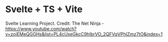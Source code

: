 # Svelte + TS + Vite
Svelte Learning Project. Credit: The Net Ninja - https://www.youtube.com/watch?v=zojEMeQGGHs&list=PL4cUxeGkcC9hlbrVO_2QFVqVPhlZmz7tO&index=1
